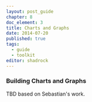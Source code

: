 ```yaml
---
layout: post_guide
chapter: 8
doc_element: 3
title: Charts and Graphs
date: 2014-07-20
published: true
tags:
  - guide
  - toolkit
editor: shadrock
---
```


### Building Charts and Graphs
TBD based on Sebastian's work.


